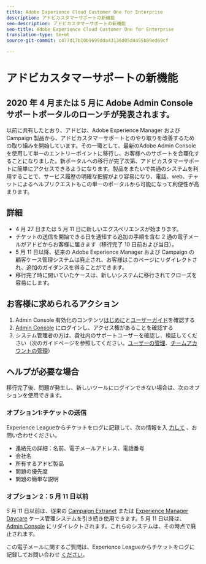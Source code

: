 ```yaml
---
title: Adobe Experience Cloud Customer One for Enterprise
description: アドビカスタマーサポートの新機能
seo-description: アドビカスタマーサポートの新機能
seo-title: Adobe Experience Cloud Customer One for Enterprise
translation-type: tm+mt
source-git-commit: c477d17b10b9699dda43136d05d4455b89ed69cf

---
```



# アドビカスタマーサポートの新機能

## 2020 年 4 月または 5 月に Adobe Admin Console サポートポータルのローンチが発表されます。

以前に共有したとおり、アドビは、Adobe Experience Manager および Campaign 製品から、アドビカスタマーサポートとのやり取りを改善するための取り組みを開始しています。その一環として、最新のAdobe Admin Console を使用して単一のエントリーポイントに移行し、お客様へのサポートを合理化することになりました。新ポータルへの移行が完了次第、アドビカスタマーサポートに簡単にアクセスできるようになります。製品をまたいで共通のシステムを利用することで、サービス履歴の明確な把握がより容易になり、電話、web、チャットによるヘルプリクエストもこの単一のポータルから可能になって利便性が高まります。

## 詳細

* 4 月 27 日または 5 月 11 日に新しいエクスペリエンスが始まります。
* チケットの送信を開始できる日を通知する追加の手順を含む 2 通の電子メールがアドビからお客様に届きます（移行完了 10 日前および当日）。
* 5 月 11 日以降、従来の Adobe Experience Manager および Campaign の顧客ケース管理システムは廃止され、お客様はこのページにリダイレクトされ、追加のガイダンスを得ることができます。
* 移行完了時に開いていたケースは、新しいシステムに移行されてクローズを容易にします。

## お客様に求められるアクション

1. Admin Console 有効化のコンテンツ[はじめに](https://helpx.adobe.com/jp/enterprise/get-started.html)と[ユーザーガイド](https://helpx.adobe.com/jp/enterprise/managing/user-guide.html)を確認する
1. [Admin Console](https://adminconsole.adobe.com/) にログインし、アクセス権があることを確認する
1. システム管理者の方は、貴社内のサポートユーザーを確認し、検証してください（次のガイドページを参照してください。[ユーザーの管理](https://helpx.adobe.com/jp/enterprise/using/users.html)、[チームアカウントの管理](https://helpx.adobe.com/jp/enterprise/using/accounts.html)）

## ヘルプが必要な場合

移行完了後、問題が発生し、新しいツールにログインできない場合は、次のオプションを使用できます。

### オプション1:チケットの送信

Experience Leagueからチケットをログに記録して、次の情報を入 [力して](https://experienceleague.adobe.com/?support-solution=General#support) 、お問い合わせください。

* 連絡先の詳細：名前、電子メールアドレス、電話番号
* 会社名
* 所有するアドビ製品
* 問題の優先度
* 問題の簡単な説明

### オプション 2：5 月 11 日以前

5 月 11 日以前は、従来の [Campaign Extranet](https://support.neolane.net/webApp/extranetLogin) または [Experience Manager Daycare](https://daycare.day.com/home.html) ケース管理システムを引き続き使用できます。5 月 11 日以降は、[Admin Console](https://adminconsole.adobe.com/) にリダイレクトされます。これらのシステムは、その時点で廃止されます。


この電子メールに関するご質問は、Experience Leagueからチケットをログに記録してお問い合わせ [ください](https://experienceleague.adobe.com/?support-solution=General#support)。

